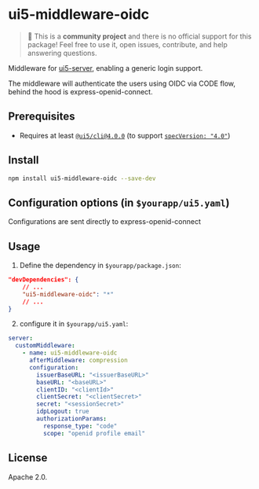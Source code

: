 # ui5-middleware-oidc

> :wave: This is a **community project** and there is no official support for this package! Feel free to use it, open issues, contribute, and help answering questions.

Middleware for [ui5-server](https://github.com/SAP/ui5-server), enabling a generic login support.

The middleware will authenticate the users using OIDC via CODE flow, behind the hood is express-openid-connect.

## Prerequisites

- Requires at least [`@ui5/cli@4.0.0`](https://sap.github.io/ui5-tooling/v4/pages/CLI/) (to support [`specVersion: "4.0"`](https://sap.github.io/ui5-tooling/pages/Configuration/#specification-version-40))

## Install

```bash
npm install ui5-middleware-oidc --save-dev

```

## Configuration options (in `$yourapp/ui5.yaml`)

Configurations are sent directly to express-openid-connect

## Usage

1. Define the dependency in `$yourapp/package.json`:

```json
"devDependencies": {
    // ...
    "ui5-middleware-oidc": "*"
    // ...
}
```

2. configure it in `$yourapp/ui5.yaml`:

```yaml
server:
  customMiddleware:
    - name: ui5-middleware-oidc
      afterMiddleware: compression
      configuration:
        issuerBaseURL: "<issuerBaseURL>"
        baseURL: "<baseURL>"
        clientID: "<clientId>"
        clientSecret: "<clientSecret>"
        secret: "<sessionSecret>"
        idpLogout: true
        authorizationParams:
          response_type: "code"
          scope: "openid profile email"

```

## License

Apache 2.0.